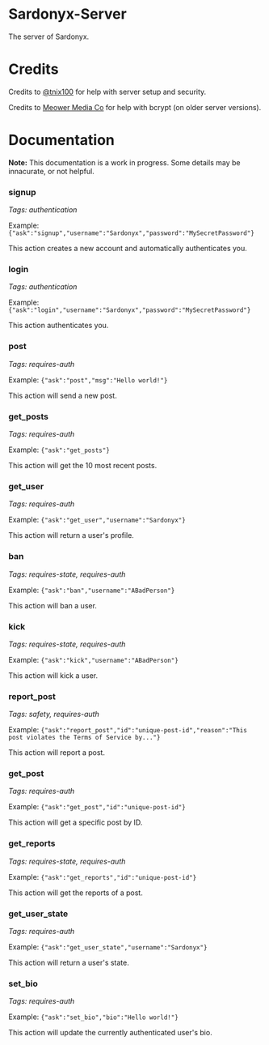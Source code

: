 # Sardonyx-Server
The server of Sardonyx.
# Credits
Credits to [@tnix100](https://github.com/tnix100) for help with server setup and security.

Credits to [Meower Media Co](https://github.com/meower-media-co) for help with bcrypt (on older server versions).
# Documentation
**Note:** This documentation is a work in progress. Some details may be innacurate, or not helpful.
### signup 
*Tags: authentication* 

Example: `{"ask":"signup","username":"Sardonyx","password":"MySecretPassword"}` 

This action creates a new account and automatically authenticates you. 
### login
*Tags: authentication* 

Example: `{"ask":"login","username":"Sardonyx","password":"MySecretPassword"}` 

This action authenticates you. 
### post 
*Tags: requires-auth* 

Example: `{"ask":"post","msg":"Hello world!"}` 

This action will send a new post. 
### get_posts 
*Tags: requires-auth* 

Example: `{"ask":"get_posts"}` 

This action will get the 10 most recent posts. 
### get_user 
*Tags: requires-auth* 

Example: `{"ask":"get_user","username":"Sardonyx"}` 

This action will return a user's profile. 
### ban 
*Tags: requires-state, requires-auth* 

Example: `{"ask":"ban","username":"ABadPerson"}` 

This action will ban a user. 
### kick 
*Tags: requires-state, requires-auth* 

Example: `{"ask":"kick","username":"ABadPerson"}` 

This action will kick a user. 
### report_post 
*Tags: safety, requires-auth* 

Example: `{"ask":"report_post","id":"unique-post-id","reason":"This post violates the Terms of Service by..."}` 

This action will report a post. 
### get_post 
*Tags: requires-auth* 

Example: `{"ask":"get_post","id":"unique-post-id"}` 

This action will get a specific post by ID. 
### get_reports 
*Tags: requires-state, requires-auth* 

Example: `{"ask":"get_reports","id":"unique-post-id"}` 

This action will get the reports of a post. 
### get_user_state
*Tags: requires-auth*

Example: `{"ask":"get_user_state","username":"Sardonyx"}` 

This action will return a user's state. 
### set_bio
*Tags: requires-auth*

Example: `{"ask":"set_bio","bio":"Hello world!"}` 

This action will update the currently authenticated user's bio.
